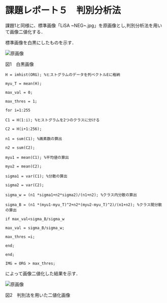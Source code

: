 # 課題レポート５　判別分析法

課題1と同様に、標準画像「LiSA ~NEG~.jpg」を原画像とし,判別分析法を用いて画像二値化する．

標準画像を白黒にしたものを示す．

![原画像](https://github.com/ItsukiTakemura/image_processing/blob/master/image/kadai2_1.png?raw=true)

図1　白黒画像



`H = imhist(ORG); %ヒストグラムのデータを列ベクトルEに格納`

`myu_T = mean(H);`

`max_val = 0;`

`max_thres = 1;`

`for i=1:255`

`C1 = H(1:i); %ヒストグラムを2つのクラスに分ける`

`C2 = H(i+1:256);`

`n1 = sum(C1); %画素数の算出`

`n2 = sum(C2);`

`myu1 = mean(C1); %平均値の算出`

`myu2 = mean(C2);`

`sigma1 = var(C1); %分散の算出`

`sigma2 = var(C2);`

`sigma_w = (n1 *sigma1+n2*sigma2)/(n1+n2); %クラス内分散の算出`

`sigma_B = (n1 *(myu1-myu_T)^2+n2*(myu2-myu_T)^2)/(n1+n2); %クラス間分散の算出`

`if max_val<sigma_B/sigma_w`

`max_val = sigma_B/sigma_w;`

`max_thres =i;`

`end;`

`end;`

`IMG = ORG > max_thres;`

によって画像二値化した結果を示す．

![原画像](https://github.com/ItsukiTakemura/image_processing/blob/master/image/kadai5_2.png?raw=true)

図2　判別法を用いた二値化画像



